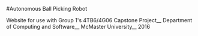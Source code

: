 #Autonomous Ball Picking Robot

Website for use with Group 1's 4TB6/4G06 Capstone Project__
Department of Computing and Software__
McMaster University__
2016
